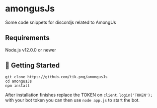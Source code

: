 # amongusJs
Some code snippets for discordjs related to AmongUs

## Requirements

Node.js v12.0.0 or newer

## 🚀 Getting Started

```
git clone https://github.com/tik-png/amongusJs
cd amongusJs
npm install
```

After installation finishes replace the TOKEN on ```client.login('TOKEN');``` with your bot token you can then use ```node app.js``` to start the bot.